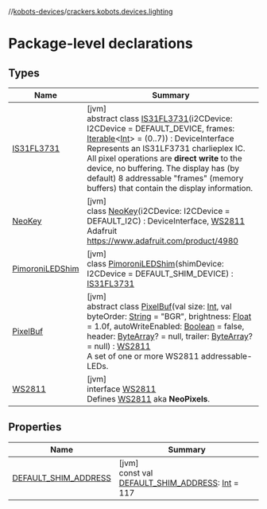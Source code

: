 //[kobots-devices](../../index.md)/[crackers.kobots.devices.lighting](index.md)

# Package-level declarations

## Types

| Name | Summary |
|---|---|
| [IS31FL3731](-i-s31-f-l3731/index.md) | [jvm]<br>abstract class [IS31FL3731](-i-s31-f-l3731/index.md)(i2CDevice: I2CDevice = DEFAULT_DEVICE, frames: [Iterable](https://kotlinlang.org/api/latest/jvm/stdlib/kotlin.collections/-iterable/index.html)&lt;[Int](https://kotlinlang.org/api/latest/jvm/stdlib/kotlin/-int/index.html)&gt; = (0..7)) : DeviceInterface<br>Represents an IS31LF3731 charlieplex IC. All pixel operations are **direct write** to the device, no buffering. The display has (by default) 8 addressable &quot;frames&quot; (memory buffers) that contain the display information. |
| [NeoKey](-neo-key/index.md) | [jvm]<br>class [NeoKey](-neo-key/index.md)(i2CDevice: I2CDevice = DEFAULT_I2C) : DeviceInterface, [WS2811](-w-s2811/index.md)<br>Adafruit https://www.adafruit.com/product/4980 |
| [PimoroniLEDShim](-pimoroni-l-e-d-shim/index.md) | [jvm]<br>class [PimoroniLEDShim](-pimoroni-l-e-d-shim/index.md)(shimDevice: I2CDevice = DEFAULT_SHIM_DEVICE) : [IS31FL3731](-i-s31-f-l3731/index.md) |
| [PixelBuf](-pixel-buf/index.md) | [jvm]<br>abstract class [PixelBuf](-pixel-buf/index.md)(val size: [Int](https://kotlinlang.org/api/latest/jvm/stdlib/kotlin/-int/index.html), val byteOrder: [String](https://kotlinlang.org/api/latest/jvm/stdlib/kotlin/-string/index.html) = &quot;BGR&quot;, brightness: [Float](https://kotlinlang.org/api/latest/jvm/stdlib/kotlin/-float/index.html) = 1.0f, autoWriteEnabled: [Boolean](https://kotlinlang.org/api/latest/jvm/stdlib/kotlin/-boolean/index.html) = false, header: [ByteArray](https://kotlinlang.org/api/latest/jvm/stdlib/kotlin/-byte-array/index.html)? = null, trailer: [ByteArray](https://kotlinlang.org/api/latest/jvm/stdlib/kotlin/-byte-array/index.html)? = null) : [WS2811](-w-s2811/index.md)<br>A set of one or more WS2811 addressable-LEDs. |
| [WS2811](-w-s2811/index.md) | [jvm]<br>interface [WS2811](-w-s2811/index.md)<br>Defines [WS2811](https://cdn-shop.adafruit.com/datasheets/WS2811.pdf) aka **NeoPixels**. |

## Properties

| Name | Summary |
|---|---|
| [DEFAULT_SHIM_ADDRESS](-d-e-f-a-u-l-t_-s-h-i-m_-a-d-d-r-e-s-s.md) | [jvm]<br>const val [DEFAULT_SHIM_ADDRESS](-d-e-f-a-u-l-t_-s-h-i-m_-a-d-d-r-e-s-s.md): [Int](https://kotlinlang.org/api/latest/jvm/stdlib/kotlin/-int/index.html) = 117 |
